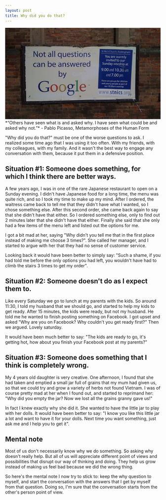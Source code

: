 ```yaml
---
layout: post
title: Why did you do that?
---
```

<img src="/images/fulls/jaygooby_question.jpg" class="fit image" title="Photo credit: Jay Gooby 2009">
*“Others have seen what is and asked why. I have seen what could be and asked why not.”* - Pablo Picasso, Metamorphoses of the Human Form

"Why did you do that?" must be one of the worse questions to ask. I realized some time ago that I was using it too often. With my friends, with my colleagues, with my family. And it wasn't the best way to engage any conversation with them, because it put them in a defensive position.

## Situation #1: Someone does something, for which I think there are better ways.

A few years ago, I was in one of the rare Japanese restaurant to open on a Sunday evening. I didn't have Japanese food for a long time, the menu was quite rich, and so I took my time to make up my mind. After I ordered, the waitress came back to tell me that they didn't have what I wanted, so I chose something else. After this second order, she came back again to say that she didn't have that either. So I ordered something else, only to find out 2 minutes later that she didn't have that either. Finally she said that she only had a few items of the menu left and listed out the options for me.

I got a bit mad at her, saying "Why didn't you tell me that in the first place instead of making me choose 3 times?". She called her manager, and I started to argue with her that they had no sense of customer service.

Looking back it would have been better to simply say: "Such a shame, if you had told me before the only options you had left, you wouldn't have had to climb the stairs 3 times to get my order".

## Situation #2: Someone doesn't do as I expect them to.

Like every Saturday we go to lunch at my parents with the kids. So around 11:30, I told my husband that we should go, and started to help my kids to get ready. After 15 minutes, the kids were ready, but not my husband. He told me he wanted to finish posting something on Facebook. I got upset and asked "Why are you on Facebook? Why couldn't you get ready first?" Then we argued. Lovely saturday.

It would have been much better to say: "The kids are ready to go, it's getting hot, how about you finish your Facebook post at my parents?"

## Situation #3: Someone does something that I think is completely wrong.

My 4 years old daughter is very creative. One afternoon, I found that she had taken and emptied a small jar full of grains that my mum had given us, so that we could try and grow a variety of herbs not found Vietnam. I was of course pretty mad at her when I found out, and started to reprimand her: "Why did you empty the jar? Now we lost all the grains granny gave us!"

In fact I knew exactly why she did it. She wanted to have the little jar to play with her dolls. It would have been better to say: "I know you like this little jar a lot and want to have it for your dolls. Next time you want something, just ask me and I help you to get it".

## Mental note

Most of us don't necessarily know why we do something. So asking why doesn't really help. But all of us will appreciate different point of views and possibilities that disrupt our way of thinking and doing. They help us grow instead of making us feel bad because we did the wrong thing.

So here's the mental note I now try to stick to: keep the why question to myself, and start the conversation with the answers that I get by myself from that question. Doing so, I'm sure that the conversation starts from the other's person point of view.
